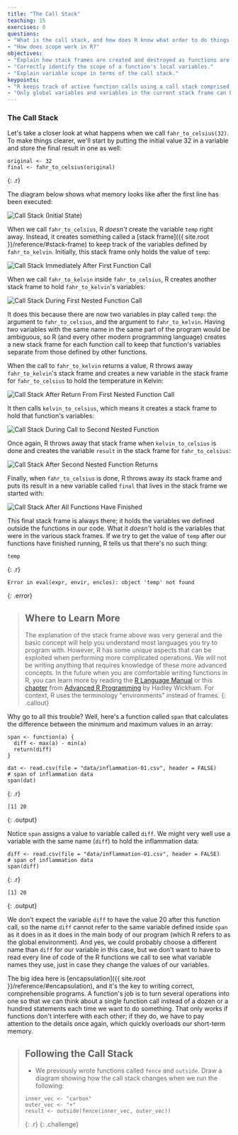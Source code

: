 ```yaml
---
title: "The Call Stack"
teaching: 15
exercises: 0
questions:
- "What is the call stack, and how does R know what order to do things in?"
- "How does scope work in R?"
objectives:
- "Explain how stack frames are created and destroyed as functions are called."
- "Correctly identify the scope of a function's local variables."
- "Explain variable scope in terms of the call stack."
keypoints:
- "R keeps track of active function calls using a call stack comprised of stack frames."
- "Only global variables and variables in the current stack frame can be accessed directly."
---
```




### The Call Stack

Let's take a closer look at what happens when we call `fahr_to_celsius(32)`. To make things clearer, we'll start by putting the initial value 32 in a variable and store the final result in one as well:


~~~
original <- 32
final <- fahr_to_celsius(original)
~~~
{: .r}

The diagram below shows what memory looks like after the first line has been executed:

<img src="{{ site.root }}/fig/python-call-stack-01.svg" alt="Call Stack (Initial State)" />

When we call `fahr_to_celsius`, R *doesn't* create the variable `temp` right away.
Instead, it creates something called a [stack frame]({{ site.root }}/reference/#stack-frame) to keep track of the variables defined by `fahr_to_kelvin`.
Initially, this stack frame only holds the value of `temp`:

<img src="{{ site.root }}/fig/python-call-stack-02.svg" alt="Call Stack Immediately After First Function Call" />

When we call `fahr_to_kelvin` inside `fahr_to_celsius`, R creates another stack frame to hold `fahr_to_kelvin`'s variables:

<img src="{{ site.root }}/fig/python-call-stack-03.svg" alt="Call Stack During First Nested Function Call" />

It does this because there are now two variables in play called `temp`: the argument to `fahr_to_celsius`, and the argument to `fahr_to_kelvin`.
Having two variables with the same name in the same part of the program would be ambiguous, so R (and every other modern programming language) creates a new stack frame for each function call to keep that function's variables separate from those defined by other functions.

When the call to `fahr_to_kelvin` returns a value, R throws away `fahr_to_kelvin`'s stack frame and creates a new variable in the stack frame for `fahr_to_celsius` to hold the temperature in Kelvin:

<img src="{{ site.root }}/fig/python-call-stack-04.svg" alt="Call Stack After Return From First Nested Function Call" />

It then calls `kelvin_to_celsius`, which means it creates a stack frame to hold that function's variables:

<img src="{{ site.root }}/fig/python-call-stack-05.svg" alt="Call Stack During Call to Second Nested Function" />

Once again, R throws away that stack frame when `kelvin_to_celsius` is done
and creates the variable `result` in the stack frame for `fahr_to_celsius`:

<img src="{{ site.root }}/fig/python-call-stack-06.svg" alt="Call Stack After Second Nested Function Returns" />

Finally, when `fahr_to_celsius` is done, R throws away *its* stack frame and puts its result in a new variable called `final` that lives in the stack frame we started with:

<img src="{{ site.root }}/fig/python-call-stack-07.svg" alt="Call Stack After All Functions Have Finished" />

This final stack frame is always there;
it holds the variables we defined outside the functions in our code.
What it *doesn't* hold is the variables that were in the various stack frames.
If we try to get the value of `temp` after our functions have finished running, R tells us that there's no such thing:


~~~
temp
~~~
{: .r}



~~~
Error in eval(expr, envir, enclos): object 'temp' not found
~~~
{: .error}

> ## Where to Learn More
>
> The explanation of the stack frame above was very general and the basic
> concept will help you understand most languages you try to program with.
> However, R has some unique aspects that can be exploited when performing
> more complicated operations. We will not be writing anything that requires
> knowledge of these more advanced concepts. In the future when you are
> comfortable writing functions in R, you can learn more by reading the
> [R Language Manual][man] or this [chapter][] from
> [Advanced R Programming][adv-r] by Hadley Wickham. For context, R uses the
> terminology "environments" instead of frames.
{: .callout}

[man]: http://cran.r-project.org/doc/manuals/r-release/R-lang.html#Environment-objects
[chapter]: http://adv-r.had.co.nz/Environments.html
[adv-r]: http://adv-r.had.co.nz/

Why go to all this trouble? Well, here's a function called `span` that calculates the difference between the minimum and maximum values in an array:


~~~
span <- function(a) {
  diff <- max(a) - min(a)
  return(diff)
}

dat <- read.csv(file = "data/inflammation-01.csv", header = FALSE)
# span of inflammation data
span(dat)
~~~
{: .r}



~~~
[1] 20
~~~
{: .output}

Notice `span` assigns a value to variable called `diff`. We might very well use a variable with the same name (`diff`) to hold the inflammation data:


~~~
diff <- read.csv(file = "data/inflammation-01.csv", header = FALSE)
# span of inflammation data
span(diff)
~~~
{: .r}



~~~
[1] 20
~~~
{: .output}

We don't expect the variable `diff` to have the value 20 after this function call, so the name `diff` cannot refer to the same variable defined inside `span` as it does in as it does in the main body of our program (which R refers to as the global environment).
And yes, we could probably choose a different name than `diff` for our variable in this case, but we don't want to have to read every line of code of the R functions we call to see what variable names they use, just in case they change the values of our variables.

The big idea here is [encapsulation]({{ site.root }}/reference/#encapsulation), and it's the key to writing correct, comprehensible programs.
A function's job is to turn several operations into one so that we can think about a single function call instead of a dozen or a hundred statements each time we want to do something.
That only works if functions don't interfere with each other; if they do, we have to pay attention to the details once again, which quickly overloads our short-term memory.

> ## Following the Call Stack
>
>  + We previously wrote functions called `fence` and `outside`.
>    Draw a diagram showing how the call stack changes when we run the
>    following:
> 
> ~~~
> inner_vec <- "carbon"
> outer_vec <- "+"
> result <- outside(fence(inner_vec, outer_vec))
> ~~~
> {: .r}
{: .challenge}
